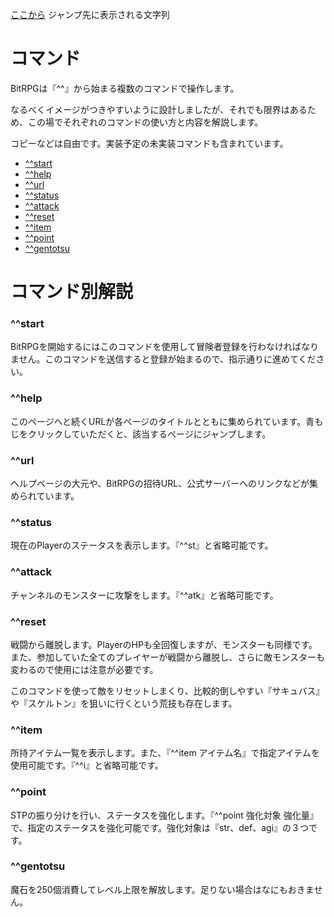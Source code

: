 [ここから](#jump-there)
<a name="jump-there">ジャンプ先に表示される文字列</a>
<h1>コマンド</h1>
<p>BitRPGは『^^』から始まる複数のコマンドで操作します。</p>
<p>なるべくイメージがつきやすいように設計しましたが、それでも限界はあるため、この場でそれぞれのコマンドの使い方と内容を解説します。</p>
<p>コピーなどは自由です。実装予定の未実装コマンドも含まれています。</p>

- [^^start](#start)
- [^^help](#help)
- [^^url](#url)
- [^^status](#status)
- [^^attack](#attack)
- [^^reset](#reset)
- [^^item](#item)
- [^^point](#point)
- [^^gentotsu](#gentotsu)

<h1>コマンド別解説</h1>
<h3 id="start">^^start</h3>
<p>BitRPGを開始するにはこのコマンドを使用して冒険者登録を行わなければなりません。このコマンドを送信すると登録が始まるので、指示通りに進めてください。</p>
<h3 id="help">^^help</h3>
<p>このページへと続くURLが各ページのタイトルとともに集められています。青もじをクリックしていただくと、該当するページにジャンプします。</p>
<h3 id="url">^^url</h3>
<p>ヘルプページの大元や、BitRPGの招待URL、公式サーバーへのリンクなどが集められています。</p>
<h3 id="status">^^status</h3>
<p>現在のPlayerのステータスを表示します。『^^st』と省略可能です。</p>
<h3 id="attack">^^attack</h3>
<p>チャンネルのモンスターに攻撃をします。『^^atk』と省略可能です。</p>
<h3 id="reset">^^reset</h3>
<p>戦闘から離脱します。PlayerのHPも全回復しますが、モンスターも同様です。また、参加していた全てのプレイヤーが戦闘から離脱し、さらに敵モンスターも変わるので使用には注意が必要です。</p>
<p>このコマンドを使って敵をリセットしまくり、比較的倒しやすい『サキュバス』や『スケルトン』を狙いに行くという荒技も存在します。</p>
<h3 id="item">^^item</h3>
<p>所持アイテム一覧を表示します。また、『^^item アイテム名』で指定アイテムを使用可能です。『^^i』と省略可能です。</p>
<h3 id="point">^^point</h3>
<p>STPの振り分けを行い、ステータスを強化します。『^^point 強化対象 強化量』で、指定のステータスを強化可能です。強化対象は『str、def、agi』の３つです。</p>
<h3 id="gentotsu">^^gentotsu</h3>
<p>魔石を250個消費してレベル上限を解放します。足りない場合はなにもおきません。</p>

